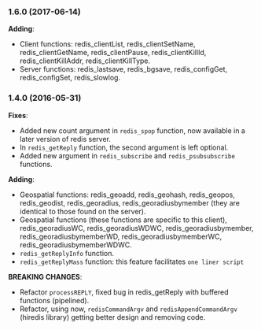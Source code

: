 ### 1.6.0 (2017-06-14)

**Adding**:

* Client functions: redis_clientList, redis_clientSetName, redis_clientGetName, redis_clientPause, redis_clientKillId, redis_clientKillAddr, redis_clientKillType.    
* Server functions: redis_lastsave, redis_bgsave, redis_configGet, redis_configSet, redis_slowlog.    

### 1.4.0 (2016-05-31)

**Fixes**:

* Added new count argument in `redis_spop` function, now available in a later version of redis server.    
* In `redis_getReply` function, the second argument is left optional.     
* Added new argument in `redis_subscribe` and `redis_psubsubscribe` functions.     

**Adding**:

* Geospatial functions: redis_geoadd, redis_geohash, redis_geopos, redis_geodist, redis_georadius, redis_georadiusbymember (they are identical to those found on the server).    
* Geospatial functions (these functions are specific to this client), redis_georadiusWC, redis_georadiusWDWC, redis_georadiusbymember, redis_georadiusbymemberWD, redis_georadiusbymemberWC, redis_georadiusbymemberWDWC.  
* `redis_getReplyInfo` function.
* `redis_getReplyMass` function: this feature facilitates `one liner script`

**BREAKING CHANGES**:

* Refactor `processREPLY`, fixed bug in redis_getReply with buffered functions (pipelined).
* Refactor, using now,  `redisCommandArgv` and `redisAppendCommandArgv` (hiredis library) getting better design and removing code.

